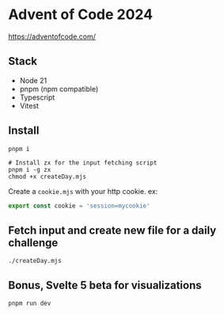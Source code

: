 # Advent of Code 2024

https://adventofcode.com/

## Stack

- Node 21
- pnpm (npm compatible)
- Typescript
- Vitest

## Install

```shell
pnpm i

# Install zx for the input fetching script
pnpm i -g zx
chmod +x createDay.mjs
```

Create a `cookie.mjs` with your http cookie.
ex:

```ts
export const cookie = 'session=mycookie'
```

## Fetch input and create new file for a daily challenge

```shell
./createDay.mjs
```

## Bonus, Svelte 5 beta for visualizations

```shell
pnpm run dev
```
